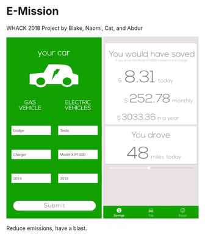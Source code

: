 # E-Mission

WHACK 2018 Project by Blake, Naomi, Cat, and Abdur

![Car Selection Screenshot from app][car-screen] ![Savings Made Screenshot from app][savings]

Reduce emissions, have a blast. 

[car-screen]: small-car-select-screen.jpg
[savings]: small-savings-screen.jpg
